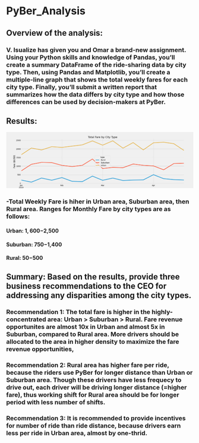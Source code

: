 # PyBer_Analysis
## Overview of the analysis: 
### V. Isualize has given you and Omar a brand-new assignment. Using your Python skills and knowledge of Pandas, you’ll create a summary DataFrame of the ride-sharing data by city type. Then, using Pandas and Matplotlib, you’ll create a multiple-line graph that shows the total weekly fares for each city type. Finally, you’ll submit a written report that summarizes how the data differs by city type and how those differences can be used by decision-makers at PyBer.
## Results: 
![Total Fare by City Type](/analysis/Challenge_fare_summary.png)
### -Total Weekly Fare is hiher in Urban area, Suburban area, then Rural area. Ranges for Monthly Fare by city types are as follows:
#### Urban: $1,600-$2,500
#### Suburban: $750-$1,400
#### Rural: $50-$500
## Summary: Based on the results, provide three business recommendations to the CEO for addressing any disparities among the city types.
### Recommendation 1: The total fare is higher in the highly-concentrated area: Urban > Suburban > Rural.  Fare revenue opportunites are almost 10x in Urban and almost 5x in Suburban, compared to Rural area.  More drivers should be allocated to the area in higher density to maximize the fare revenue opportunities, 
### Recommendation 2: Rural area has higher fare per ride, because the riders use PyBer for longer distance than Urban or Suburban area.  Though these drivers have less frequecy to drive out, each driver will be driving longer distance (=higher fare), thus working shift for Rural area should be for longer period with less number of shifts.
### Recommendation 3: It is recommended to provide incentives for number of ride than ride distance, because drivers earn less per ride in Urban area, almost by one-thrid.
